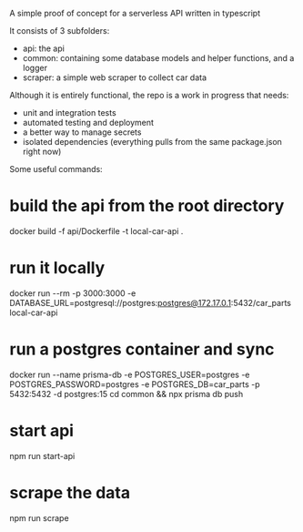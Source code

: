 A simple proof of concept for a serverless API written in typescript

It consists of 3 subfolders:
- api: the api
- common: containing some database models and helper functions, and a logger
- scraper: a simple web scraper to collect car data 

Although it is entirely functional, the repo is a work in progress that needs:
- unit and integration tests
- automated testing and deployment
- a better way to manage secrets
- isolated dependencies (everything pulls from the same package.json right now)

Some useful commands:

# build the api from the root directory
docker build -f api/Dockerfile -t local-car-api .
# run it locally
docker run --rm -p 3000:3000 -e DATABASE_URL=postgresql://postgres:postgres@172.17.0.1:5432/car_parts local-car-api
# run a postgres container and sync
docker run --name prisma-db -e POSTGRES_USER=postgres   -e POSTGRES_PASSWORD=postgres   -e POSTGRES_DB=car_parts   -p 5432:5432   -d postgres:15
cd common && npx prisma db push                                                        
# start api
npm run start-api
# scrape the data
npm run scrape